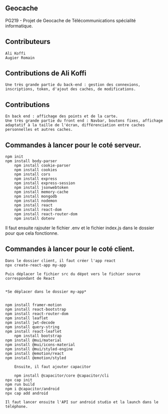 ## Geocache

PG219 - Projet de Geocache de Télécommunications spécialité informatique.

## Contributeurs

    Ali Koffi
    Augier Romain

## Contributions de Ali Koffi
    Une très grande partie du back-end : gestion des connexions, inscriptions, token, d'ajout des caches, de modifications.

## Contributions
    En back end : affichage des points et de la carte.  
    Une très grande partie du front end : Navbar, boutons fixes, affichage adaptatif à la taille de l'écran, différenciation entre caches personnelles et autres caches.

## Commandes à lancer pour le coté serveur.

    npm init
	npm install body-parser
    	npm install cookie-parser
    	npm install cookies
    	npm install cors
    	npm install express
    	npm install express-session
    	npm install jsonwebtoken
    	npm install memory-cache
    	npm install mongodb
    	npm install nodemon
    	npm install react
    	npm install react-dom
    	npm install react-router-dom
	    npm install dotenv

Il faut ensuite rajouter le fichier .env et le fichier index.js dans le dossier pour que cela fonctionne.

## Commandes à lancer pour le coté client.
    Dans le dossier client, il faut créer l'app react
	npx create-react-app my-app
	
	Puis déplacer le fichier src du dépot vers le fichier source correspondant de React


	*Se déplacer dans le dossier my-app*
	

	npm install framer-motion
	npm install react-bootstrap
	npm install react-router-dom
	npm install leaflet
	npm install jwt-decode
	npm install query-string
	npm install react-leaflet
        npm install bootstrap
	npm install @mui/material
	npm install @mui/icons-material
	npm install @mui/styled-engine
	npm install @emotion/react
	npm install @emotion/styled
        
        Ensuite, il faut ajouter capacitor

        npm install @capacitor/core @capacitor/cli
	npx cap init
	npm run build
	npm i @capacitor/android
	npx cap add android

	Il faut lancer ensuite l'API sur android studio et la launch dans le téléphone.


